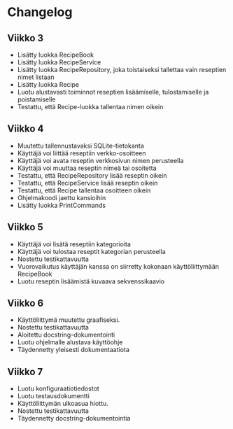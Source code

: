 # Changelog

## Viikko 3

- Lisätty luokka RecipeBook
- Lisätty luokka RecipeService
- Lisätty luokka RecipeRepository, joka toistaiseksi tallettaa vain reseptien nimet listaan
- Lisätty luokka Recipe
- Luotu alustavasti toiminnot reseptien lisäämiselle, tulostamiselle ja poistamiselle
- Testattu, että Recipe-luokka tallentaa nimen oikein

## Viikko 4

- Muutettu tallennustavaksi SQLite-tietokanta
- Käyttäjä voi liittää reseptiin verkko-osoitteen
- Käyttäjä voi avata reseptin verkkosivun nimen perusteella
- Käyttäjä voi muuttaa reseptin nimeä tai osoitetta
- Testattu, että RecipeRepository lisää reseptin oikein
- Testattu, että RecipeService lisää reseptin oikein
- Testattu, että Recipe tallentaa osoitteen oikein
- Ohjelmakoodi jaettu kansioihin
- Lisätty luokka PrintCommands

## Viikko 5

- Käyttäjä voi lisätä reseptiin kategorioita
- Käyttäjä voi tulostaa reseptit kategorian perusteella
- Nostettu testikattavuutta
- Vuorovaikutus käyttäjän kanssa on siirretty kokonaan käyttöliittymään RecipeBook
- Luotu reseptin lisäämistä kuvaava sekvenssikaavio

## Viikko 6

- Käyttöliittymä muutettu graafiseksi.
- Nostettu testikattavuutta
- Aloitettu docstring-dokumentointi
- Luotu ohjelmalle alustava käyttöohje
- Täydennetty yleisesti dokumentaatiota

## Viikko 7

- Luotu konfiguraatiotiedostot
- Luotu testausdokumentti
- Käyttöliittymän ulkoasua hiottu.
- Nostettu testikattavuutta
- Täydennetty docstring-dokumentointia
